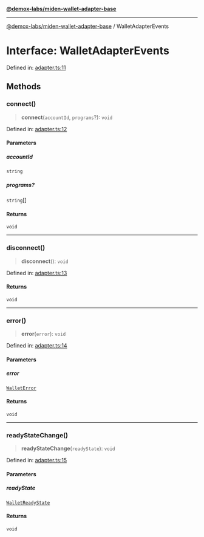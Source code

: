 [**@demox-labs/miden-wallet-adapter-base**](../README.md)

***

[@demox-labs/miden-wallet-adapter-base](../globals.md) / WalletAdapterEvents

# Interface: WalletAdapterEvents

Defined in: [adapter.ts:11](https://github.com/demox-labs/miden-wallet-adapter/blob/1ef8b04773cb8b7272bbf6a4eb810ab074d47de8/packages/core/base/adapter.ts#L11)

## Methods

### connect()

> **connect**(`accountId`, `programs`?): `void`

Defined in: [adapter.ts:12](https://github.com/demox-labs/miden-wallet-adapter/blob/1ef8b04773cb8b7272bbf6a4eb810ab074d47de8/packages/core/base/adapter.ts#L12)

#### Parameters

##### accountId

`string`

##### programs?

`string`[]

#### Returns

`void`

***

### disconnect()

> **disconnect**(): `void`

Defined in: [adapter.ts:13](https://github.com/demox-labs/miden-wallet-adapter/blob/1ef8b04773cb8b7272bbf6a4eb810ab074d47de8/packages/core/base/adapter.ts#L13)

#### Returns

`void`

***

### error()

> **error**(`error`): `void`

Defined in: [adapter.ts:14](https://github.com/demox-labs/miden-wallet-adapter/blob/1ef8b04773cb8b7272bbf6a4eb810ab074d47de8/packages/core/base/adapter.ts#L14)

#### Parameters

##### error

[`WalletError`](../classes/WalletError.md)

#### Returns

`void`

***

### readyStateChange()

> **readyStateChange**(`readyState`): `void`

Defined in: [adapter.ts:15](https://github.com/demox-labs/miden-wallet-adapter/blob/1ef8b04773cb8b7272bbf6a4eb810ab074d47de8/packages/core/base/adapter.ts#L15)

#### Parameters

##### readyState

[`WalletReadyState`](../enumerations/WalletReadyState.md)

#### Returns

`void`
